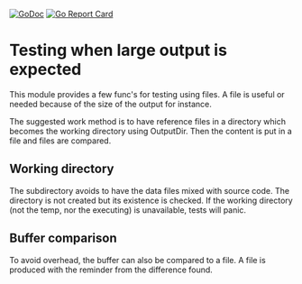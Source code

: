 [![GoDoc](https://godoc.org/github.com/iWdGo/testingfiles?status.svg)](https://godoc.org/github.com/iWdGo/testingfiles)
[![Go Report Card](https://goreportcard.com/badge/github.com/iwdgo/testingfiles)](https://goreportcard.com/report/github.com/iwdgo/testingfiles)

# Testing when large output is expected

This module provides a few func's for testing using files.
A file is useful or needed because of the size of the output for instance.

The suggested work method is to have reference files in a directory which becomes the working directory using OutputDir.
Then the content is put in a file and files are compared.

## Working directory

The subdirectory avoids to have the data files mixed with source code.
The directory is not created but its existence is checked.
If the working directory (not the temp, nor the executing) is unavailable,
tests will panic.

## Buffer comparison

To avoid overhead, the buffer can also be compared to a file.
A file is produced with the reminder from the difference found.
